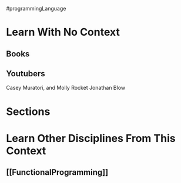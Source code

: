 #programmingLanguage
# Learn With No Context 
## Books

## Youtubers
Casey Muratori, and Molly Rocket
Jonathan Blow

# Sections

# Learn Other Disciplines From This Context
## [[FunctionalProgramming]]
